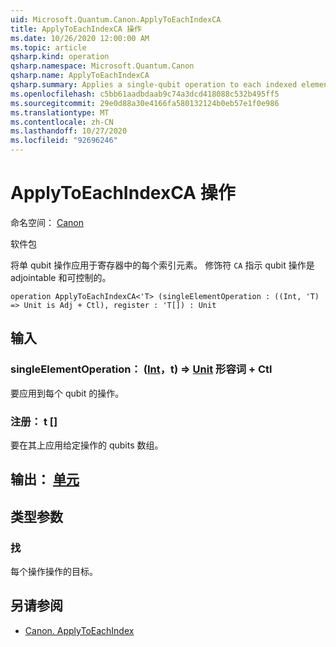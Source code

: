 ```yaml
---
uid: Microsoft.Quantum.Canon.ApplyToEachIndexCA
title: ApplyToEachIndexCA 操作
ms.date: 10/26/2020 12:00:00 AM
ms.topic: article
qsharp.kind: operation
qsharp.namespace: Microsoft.Quantum.Canon
qsharp.name: ApplyToEachIndexCA
qsharp.summary: Applies a single-qubit operation to each indexed element in a register. The modifier `CA` indicates that the single-qubit operation is adjointable and controllable.
ms.openlocfilehash: c5bb61aadbdaab9c74a3dcd418088c532b495ff5
ms.sourcegitcommit: 29e0d88a30e4166fa580132124b0eb57e1f0e986
ms.translationtype: MT
ms.contentlocale: zh-CN
ms.lasthandoff: 10/27/2020
ms.locfileid: "92696246"
---
```

# <a name="applytoeachindexca-operation"></a>ApplyToEachIndexCA 操作

命名空间： [Canon](xref:Microsoft.Quantum.Canon)

软件包 [](https://nuget.org/packages/)


将单 qubit 操作应用于寄存器中的每个索引元素。
修饰符 `CA` 指示 qubit 操作是 adjointable 和可控制的。

```qsharp
operation ApplyToEachIndexCA<'T> (singleElementOperation : ((Int, 'T) => Unit is Adj + Ctl), register : 'T[]) : Unit
```


## <a name="input"></a>输入

### <a name="singleelementoperation--intt--unit-adj--ctl"></a>singleElementOperation： ([Int](xref:microsoft.quantum.lang-ref.int)，t) => [Unit](xref:microsoft.quantum.lang-ref.unit) 形容词 + Ctl

要应用到每个 qubit 的操作。


### <a name="register--t"></a>注册： t []

要在其上应用给定操作的 qubits 数组。



## <a name="output--unit"></a>输出： [单元](xref:microsoft.quantum.lang-ref.unit)



## <a name="type-parameters"></a>类型参数

### <a name="t"></a>找

每个操作操作的目标。

## <a name="see-also"></a>另请参阅

- [Canon. ApplyToEachIndex](xref:Microsoft.Quantum.Canon.ApplyToEachIndex)